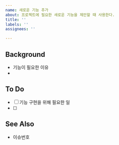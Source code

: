 ```yaml
---
name: 새로운 기능 추가
about: 프로젝트에 필요한 새로운 기능을 제안할 때 사용한다.
title: ''
labels: ''
assignees: ''

---
```


## Background
- 기능이 필요한 이유
-

## To Do
- [ ] 기능 구현을 위해 필요한 일
- [ ]

## See Also
- 이슈번호